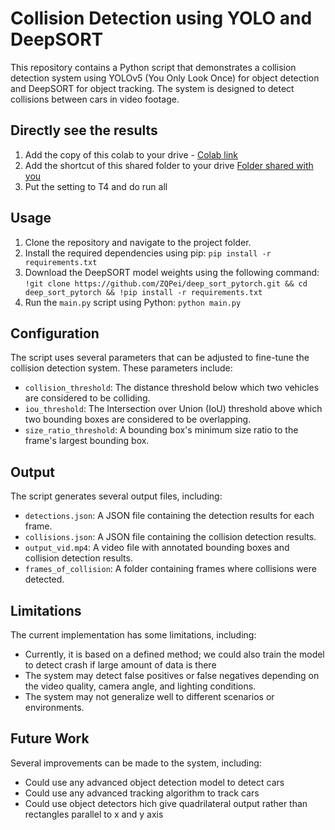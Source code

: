 # **Collision Detection using YOLO and DeepSORT**

This repository contains a Python script that demonstrates a collision detection system using YOLOv5 (You Only Look Once) for object detection and DeepSORT for object tracking. The system is designed to detect collisions between cars in video footage.

## **Directly see the results**
1. Add the copy of this colab to your drive - [Colab link]([url](https://colab.research.google.com/drive/1yP7NKlEPJmsNj19Zfrd3xcrbKYT8Rs-0?usp=sharing))
2. Add the shortcut of this shared folder to your drive [Folder shared with you]([url](https://drive.google.com/drive/folders/1S6PHLtKubaEmb4elW0O0IDX8bsusIp-u?usp=sharing))
3. Put the setting to T4 and do run all


## **Usage**

1. Clone the repository and navigate to the project folder.
2. Install the required dependencies using pip: `pip install -r requirements.txt`
3. Download the DeepSORT model weights using the following command: `!git clone https://github.com/ZQPei/deep_sort_pytorch.git && cd deep_sort_pytorch && !pip install -r requirements.txt`
4. Run the `main.py` script using Python: `python main.py`

## **Configuration**

The script uses several parameters that can be adjusted to fine-tune the collision detection system. These parameters include:

* `collision_threshold`: The distance threshold below which two vehicles are considered to be colliding.
* `iou_threshold`: The Intersection over Union (IoU) threshold above which two bounding boxes are considered to be overlapping.
* `size_ratio_threshold`: A bounding box's minimum size ratio to the frame's largest bounding box.

## **Output**

The script generates several output files, including:

* `detections.json`: A JSON file containing the detection results for each frame.
* `collisions.json`: A JSON file containing the collision detection results.
* `output_vid.mp4`: A video file with annotated bounding boxes and collision detection results.
* `frames_of_collision`: A folder containing frames where collisions were detected.

## **Limitations**

The current implementation has some limitations, including:

* Currently, it is based on a defined method; we could also train the model to detect crash if large amount of data is there
* The system may detect false positives or false negatives depending on the video quality, camera angle, and lighting conditions.
* The system may not generalize well to different scenarios or environments.

## **Future Work**

Several improvements can be made to the system, including:

* Could use any advanced object detection model to detect cars
* Could use any advanced tracking algorithm to track cars
* Could use object detectors hich give quadrilateral output rather than rectangles parallel to x and y axis

